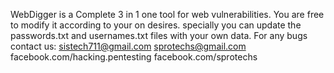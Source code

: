 WebDigger is a Complete 3 in 1 one tool for web vulnerabilities.
You are free to modify it according to your on desires.
specially you can update the passwords.txt and usernames.txt files with your own data.
For any bugs contact us: sistech711@gmail.com
                           sprotechs@gmail.com
                           facebook.com/hacking.pentesting
                           facebook.com/sprotechs
